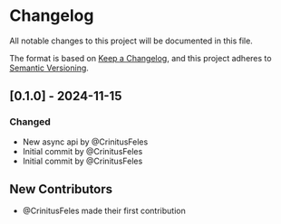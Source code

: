 # Changelog

All notable changes to this project will be documented in this file.

The format is based on [Keep a Changelog](https://keepachangelog.com/en/1.0.0/),
and this project adheres to [Semantic Versioning](https://semver.org/spec/v2.0.0.html).

## [0.1.0] - 2024-11-15

### Changed
- New async api by @CrinitusFeles
- Initial commit by @CrinitusFeles
- Initial commit by @CrinitusFeles

## New Contributors
* @CrinitusFeles made their first contribution

<!-- generated by git-cliff -->

